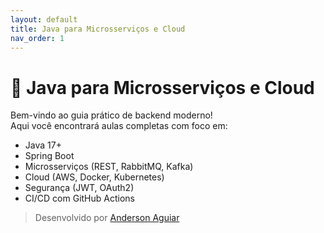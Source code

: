 ```yaml
---
layout: default
title: Java para Microsserviços e Cloud
nav_order: 1
---
```


# 📘 Java para Microsserviços e Cloud

Bem-vindo ao guia prático de backend moderno!  
Aqui você encontrará aulas completas com foco em:

- Java 17+
- Spring Boot
- Microsserviços (REST, RabbitMQ, Kafka)
- Cloud (AWS, Docker, Kubernetes)
- Segurança (JWT, OAuth2)
- CI/CD com GitHub Actions

> Desenvolvido por [Anderson Aguiar](https://www.linkedin.com/in/anderson-de-aguiar-de-oliveira)
